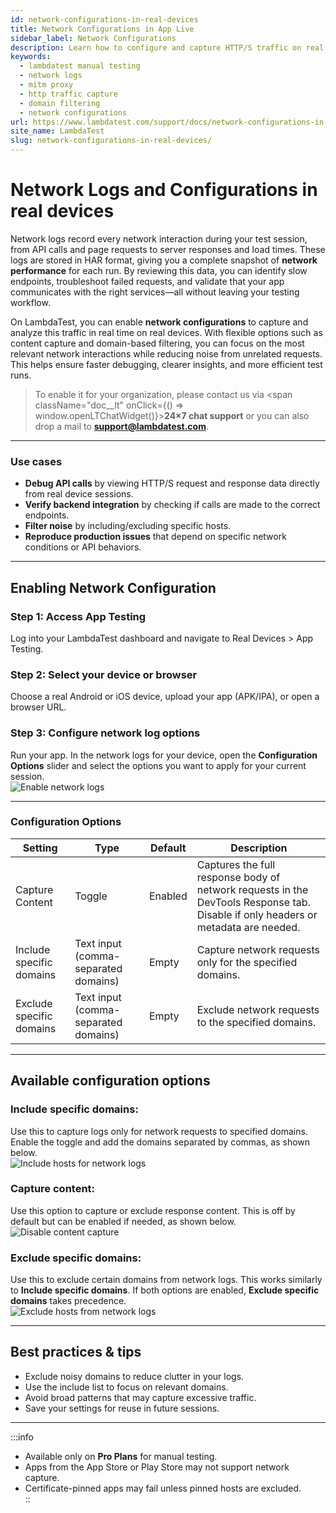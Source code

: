 ```yaml
---
id: network-configurations-in-real-devices
title: Network Configurations in App Live
sidebar_label: Network Configurations
description: Learn how to configure and capture HTTP/S traffic on real devices during manual testing in App Live & Browser Live, with options for content capture and domain filtering.
keywords:
  - lambdatest manual testing
  - network logs
  - mitm proxy
  - http traffic capture
  - domain filtering
  - network configurations
url: https://www.lambdatest.com/support/docs/network-configurations-in-real-devices/
site_name: LambdaTest
slug: network-configurations-in-real-devices/
---
```


# Network Logs and Configurations in real devices

Network logs record every network interaction during your test session, from API calls and page requests to server responses and load times. These logs are stored in HAR format, giving you a complete snapshot of **network performance** for each run. By reviewing this data, you can identify slow endpoints, troubleshoot failed requests, and validate that your app communicates with the right services—all without leaving your testing workflow.

On LambdaTest, you can enable **network configurations** to capture and analyze this traffic in real time on real devices. With flexible options such as content capture and domain-based filtering, you can focus on the most relevant network interactions while reducing noise from unrelated requests. This helps ensure faster debugging, clearer insights, and more efficient test runs.


> To enable it for your organization, please contact us via <span className="doc__lt" onClick={() => window.openLTChatWidget()}>**24×7 chat support**</span> or you can also drop a mail to **support@lambdatest.com**.<br />

--- 

### Use cases

- **Debug API calls** by viewing HTTP/S request and response data directly from real device sessions.
- **Verify backend integration** by checking if calls are made to the correct endpoints.
- **Filter noise** by including/excluding specific hosts.
- **Reproduce production issues** that depend on specific network conditions or API behaviors.

---

## Enabling Network Configuration

### Step 1: Access App Testing

Log into your LambdaTest dashboard and navigate to Real Devices > App Testing.

### Step 2: Select your device or browser

Choose a real Android or iOS device, upload your app (APK/IPA), or open a browser URL.


### Step 3: Configure network log options

Run your app. In the network logs for your device, open the **Configuration Options** slider and select the options you want to apply for your current session.  
![Enable network logs](../assets/images/real-device-app-testing/Network-RD/Network-window-ope.png)

---

### Configuration Options

| Setting                     | Type                         | Default  | Description                                                                                                  |
|-----------------------------|------------------------------|----------|--------------------------------------------------------------------------------------------------------------|
| Capture Content              | Toggle                       | Enabled  | Captures the full response body of network requests in the DevTools Response tab. Disable if only headers or metadata are needed. |
| Include specific domains | Text input (comma-separated domains) | Empty    | Capture network requests only for the specified domains. |
| Exclude specific domains    | Text input (comma-separated domains) | Empty    | Exclude network requests to the specified domains. |

---

## Available configuration options


### **Include specific domains**:
 Use this to capture logs only for network requests to specified domains. Enable the toggle and add the domains separated by commas, as shown below.  
![Include hosts for network logs](../assets/images/real-device-app-testing/Network-RD/Network_Include_Host.png)

### **Capture content**: 
Use this option to capture or exclude response content. This is off by default but can be enabled if needed, as shown below.  
![Disable content capture](../assets/images/real-device-app-testing/Network-RD/Network_disable_conten.png)

### **Exclude specific domains**: 
Use this to exclude certain domains from network logs. This works similarly to **Include specific domains**. If both options are enabled, **Exclude specific domains** takes precedence.  
![Exclude hosts from network logs](../assets/images/real-device-app-testing/Network-RD/Network_Log_exclud.png)


---

## Best practices & tips

- Exclude noisy domains to reduce clutter in your logs.  
- Use the include list to focus on relevant domains.  
- Avoid broad patterns that may capture excessive traffic.  
- Save your settings for reuse in future sessions.

---

:::info 
- Available only on **Pro Plans** for manual testing.  
- Apps from the App Store or Play Store may not support network capture.  
- Certificate-pinned apps may fail unless pinned hosts are excluded.  
::
